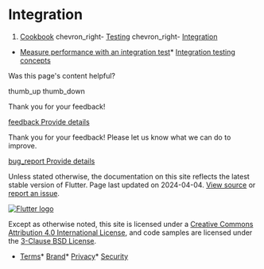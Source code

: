 Integration
===========

1. [Cookbook](/cookbook) chevron\_right- [Testing](/cookbook/testing) chevron\_right- [Integration](/cookbook/testing/integration)

* [Measure performance with an integration test](/cookbook/testing/integration/profiling/)* [Integration testing concepts](/cookbook/testing/integration/introduction/)

Was this page's content helpful?

thumb\_up thumb\_down

Thank you for your feedback!

 [feedback Provide details](https://github.com/flutter/website/issues/new?template=1_page_issue.yml&&page-url=https://docs.flutter.dev/cookbook/testing/integration/&page-source=https://github.com/flutter/website/tree/main/src/content/cookbook/testing/integration/index.md)

Thank you for your feedback! Please let us know what we can do to improve.

 [bug\_report Provide details](https://github.com/flutter/website/issues/new?template=1_page_issue.yml&&page-url=https://docs.flutter.dev/cookbook/testing/integration/&page-source=https://github.com/flutter/website/tree/main/src/content/cookbook/testing/integration/index.md)

Unless stated otherwise, the documentation on this site reflects the latest stable version of Flutter. Page last updated on 2024-04-04. [View source](https://github.com/flutter/website/tree/main/src/content/cookbook/testing/integration/index.md) or [report an issue](https://github.com/flutter/website/issues/new?template=1_page_issue.yml&&page-url=https://docs.flutter.dev/cookbook/testing/integration/&page-source=https://github.com/flutter/website/tree/main/src/content/cookbook/testing/integration/index.md "Report an issue with this page").

[![Flutter logo](/assets/images/branding/flutter/logo+text/horizontal/white.svg)](https://flutter.dev)

Except as otherwise noted, this site is licensed under a [Creative Commons Attribution 4.0 International License](https://creativecommons.org/licenses/by/4.0/), and code samples are licensed under the [3-Clause BSD License](https://opensource.org/licenses/BSD-3-Clause).

* [Terms](/tos "Terms of use")* [Brand](/brand "Brand usage guidelines")* [Privacy](https://policies.google.com/privacy "Privacy policy")* [Security](/security "Security philosophy and practices")

   